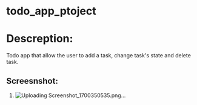 # todo_app_ptoject


# Descreption:
Todo app that allow the user to add a task, change task's state and delete task.

## Screesnshot:
1. ![Uploading Screenshot_1700350535.png…]()

